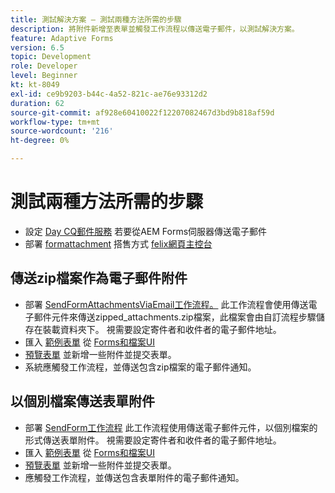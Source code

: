 ```yaml
---
title: 測試解決方案 — 測試兩種方法所需的步驟
description: 將附件新增至表單並觸發工作流程以傳送電子郵件，以測試解決方案。
feature: Adaptive Forms
version: 6.5
topic: Development
role: Developer
level: Beginner
kt: kt-8049
exl-id: ce9b9203-b44c-4a52-821c-ae76e93312d2
duration: 62
source-git-commit: af928e60410022f12207082467d3bd9b818af59d
workflow-type: tm+mt
source-wordcount: '216'
ht-degree: 0%

---
```


# 測試兩種方法所需的步驟

* 設定 [Day CQ郵件服務](https://experienceleague.adobe.com/docs/experience-manager-65/administering/operations/notification.html?lang=en#configuring-the-mail-service) 若要從AEM Forms伺服器傳送電子郵件
* 部署 [formattachment](assets/formattachments.formattachments.core-1.0-SNAPSHOT.jar) 搭售方式 [felix網頁主控台](http://localhost:4502/system/console/bundles)

## 傳送zip檔案作為電子郵件附件



* 部署 [SendFormAttachmentsViaEmail工作流程。](assets/zipped-form-attachments-model.zip) 此工作流程會使用傳送電子郵件元件來傳送zipped_attachments.zip檔案，此檔案會由自訂流程步驟儲存在裝載資料夾下。 視需要設定寄件者和收件者的電子郵件地址。
* 匯入 [範例表單](assets/zip-form-attachments-form.zip) 從 [Forms和檔案UI](http://localhost:4502/aem/forms.html/content/dam/formsanddocuments)
* [預覽表單](http://localhost:4502/content/dam/formsanddocuments/zippformattachments/jcr:content?wcmmode=disabled) 並新增一些附件並提交表單。
* 系統應觸發工作流程，並傳送包含zip檔案的電子郵件通知。

## 以個別檔案傳送表單附件

* 部署 [SendForm工作流程](assets/send-form-attachments-model.zip) 此工作流程使用傳送電子郵件元件，以個別檔案的形式傳送表單附件。 視需要設定寄件者和收件者的電子郵件地址。
* 匯入 [範例表單](assets/send-list-attachments-form.zip) 從 [Forms和檔案UI](http://localhost:4502/aem/forms.html/content/dam/formsanddocuments)
* [預覽表單](http://localhost:4502/content/dam/formsanddocuments/sendlistofattachments/jcr:content?wcmmode=disabled) 並新增一些附件並提交表單。
* 應觸發工作流程，並傳送包含表單附件的電子郵件通知。
